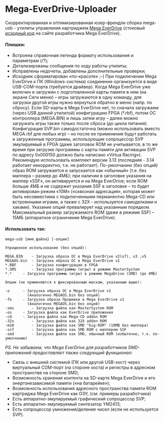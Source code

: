 # Mega-EverDrive-Uploader

Скорректированная и оптимизированная юзер-френдли сборка mega-usb - утилиты управления картриджем [Mega EverDrive](https://krikzz.com/our-products/legacy/megax7.html) (стоковый [исходный код](https://krikzz.com/pub/support/mega-everdrive/x3x5x7/dev/usb-tool/v2.0/) на сайте разработчика Mega EverDrive).

#### Плюшки:
+ Встроена справочная легенда формату использования и параметрам (/?);
+ Детализированы сообщения по ходу работы утилиты;
+ Исправлены недочеты, добавлены дополнительные проверки;
+ Исходник сформатирован «по-красоте» ;-)
При подключении Mega EverDrive к ПК (Windows-система) соединение организуется в виде USB-COM-порта (требуется драйвер). Когда Mega EverDrive уже включен и загружен с подготовленной карты памяти в нем (на экране Сеги меню) – игры загружаются в одну команду, для загрузки другой игры нужно вернуться обратно в меню (напр. по сбросу). Если SD-карты в Mega EverDrive нет, то сначала загружаем (через USB данной утилитой) конфигурацию FPGA (*.rbf), потом ОС контроллера (MEGA.BIN) и лишь затем игру – далее можно загружать игры также только после сброса (до цикла питания).
Конфигурация SVP.bin самодостаточна (можно использовать вместо MEGA.rbf для любых игр) – но после ее применения будут работать и загруженные программы, использующие сопроцессор SVP эмулируемый в FPGA (даже заголовок ROM не учитывается, в то же время при загрузке программы с карты памяти для активации SVP по адресу 0x000150 должно быть написано «Virtua Racing»). Рекомендую использовать комплект версии 3.13 (последняя - 3.14 работает некорректно, т.е. не работает).
По-умолчанию (без опций) образ ROM загружается и запускается как «обычный» (т.е. без маппера – размер до 4МБ); при наличии в заголовке указания на маппер «SSF», он активируется и на Mega EverDrive; если ROM больше 4МБ и не содержит указания SSF в заголовке – то будет активирован режим «10М» («сквозная адресация», которая может быть несовместима с подключенными перманентно Mega-CD или встроенными играми, а также с 32X - используется самоделками и хаками). Указание опций превалирует над указанным порядком. Максимальный размер загружаемого ROM (даже в режиме SSF) – 15МБ (аппаратное ограничение Mega EverDrive).

#### Использовать так:
```
mega-usb {имя_файла} [-опции]

Упрощенное использование (без опций):

MEGA.BIN	- Загрузка образа ОС в Mega EverDrive v2(x7), x3 ,x5
MEGAOS.bin	- Загрузка образа ОС в Mega EverDrive v1
*.RBF		- Загрузка конфигурации в FPGA
*.SMS		- Загрузка программы (игры) в режиме MasterSystem
*.*		- Загрузка программы (игры) в режиме MegaDrive (SMD) (до 4МБ)

Опции (не применяются к фиксированным маскам, указанным выше):

-o		- Загрузка образа ОС в Mega EverDrive v1
		  (Аналогично MEGAOS.bin без опций)
-fo		- Загрузка образа Прошивки в Mega EverDrive v1
		  (Аналогично MEGAOS.bin без опций)
-sms		- Загрузка файла как MasterSystem ROM
-os		- Загрузка файла как EverDrive приложения
-cd		- Загрузка файла как Mega-CD addon ROM
-32x		- Загрузка файла как 32X addon ROM
-m10		- Загрузка файла как SMD "big-ROM" (10MB без маппера)
-ssf		- Загрузка файла как SMD ROM с маппером SSF
-smd		- Загрузка файла как SMD, обычный ROM (избыточно, т.к. по-умолчанию)
```
*PS. Не забываем, что Mega EverDrive для разработчиков SMD-приложений предоставляет также следующий функционал:*
* Связь с внешней системой (ПК или другой USB-хост) через виртуальный COM-порт (на стороне хоста) и регистры в адресном пространстве на стороне SMD;
* Возможность хранения контента на SD-карте Mega EverDrive и его энергонезависимой памяти («на батарейке»);
* Возможность использования адресного пространства памяти ROM картриджа Mega EverDrive как ОЗУ;
(см. примеры разработчика)
* Есть аппаратно-эмулируемый графический сопроцессор SVP;
* Есть аппаратно-эмулируемый синтезатор YM2413;
* Есть сопроцессор умножения/деления чисел (если не используется SVP).
